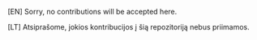 [EN] Sorry, no contributions will be accepted here.

[LT] Atsiprašome, jokios kontribucijos į šią repozitoriją nebus priimamos.
